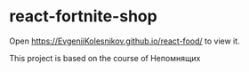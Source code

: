 # react-fortnite-shop
Open https://EvgeniiKolesnikov.github.io/react-food/ to view it.

This project is based on the course of Непомнящих